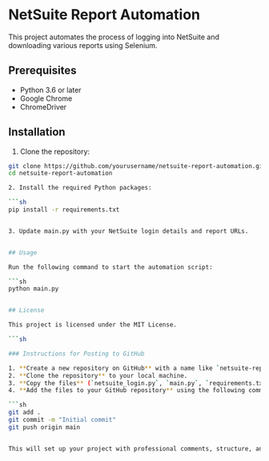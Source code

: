 # NetSuite Report Automation

This project automates the process of logging into NetSuite and downloading various reports using Selenium.

## Prerequisites

- Python 3.6 or later
- Google Chrome
- ChromeDriver

## Installation

1. Clone the repository:

```sh
git clone https://github.com/yourusername/netsuite-report-automation.git
cd netsuite-report-automation

2. Install the required Python packages:

```sh
pip install -r requirements.txt


3. Update main.py with your NetSuite login details and report URLs.


## Usage

Run the following command to start the automation script:

```sh
python main.py


## License

This project is licensed under the MIT License.

```sh

### Instructions for Posting to GitHub

1. **Create a new repository on GitHub** with a name like `netsuite-report-automation`.
2. **Clone the repository** to your local machine.
3. **Copy the files** (`netsuite_login.py`, `main.py`, `requirements.txt`, `README.md`) into your cloned repository directory.
4. **Add the files to your GitHub repository** using the following commands:

```sh
git add .
git commit -m "Initial commit"
git push origin main


This will set up your project with professional comments, structure, and documentation, making it easy to share on GitHub.

